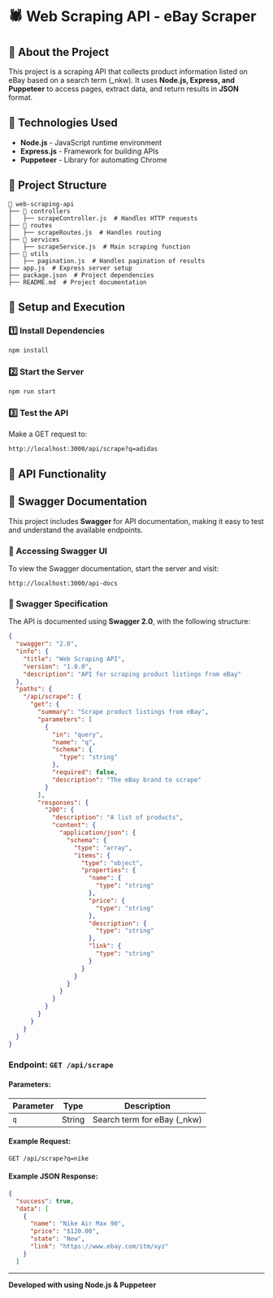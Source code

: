# 🕷️ Web Scraping API - eBay Scraper

## 📌 About the Project

This project is a scraping API that collects product information listed on eBay based on a search term (\_nkw). It uses **Node.js, Express, and Puppeteer** to access pages, extract data, and return results in **JSON** format.

## 🚀 Technologies Used

- **Node.js** - JavaScript runtime environment
- **Express.js** - Framework for building APIs
- **Puppeteer** - Library for automating Chrome

## 📂 Project Structure

```
📂 web-scraping-api
├── 📂 controllers
│   ├── scrapeController.js  # Handles HTTP requests
├── 📂 routes
│   ├── scrapeRoutes.js  # Handles routing
├── 📂 services
│   ├── scrapeService.js  # Main scraping function
├── 📂 utils
│   ├── pagination.js  # Handles pagination of results
├── app.js  # Express server setup
├── package.json  # Project dependencies
├── README.md  # Project documentation
```

## 🔧 Setup and Execution

### 1️⃣ Install Dependencies

```sh
npm install
```

### 2️⃣ Start the Server

```sh
npm run start
```

### 3️⃣ Test the API

Make a GET request to:

```sh
http://localhost:3000/api/scrape?q=adidas
```

## 📌 API Functionality

## 📖 Swagger Documentation
This project includes **Swagger** for API documentation, making it easy to test and understand the available endpoints.

### 📌 Accessing Swagger UI
To view the Swagger documentation, start the server and visit:
```
http://localhost:3000/api-docs
```

### 📜 Swagger Specification
The API is documented using **Swagger 2.0**, with the following structure:
```json
{
  "swagger": "2.0",
  "info": {
    "title": "Web Scraping API",
    "version": "1.0.0",
    "description": "API for scraping product listings from eBay"
  },
  "paths": {
    "/api/scrape": {
      "get": {
        "summary": "Scrape product listings from eBay",
        "parameters": [
          {
            "in": "query",
            "name": "q",
            "schema": {
              "type": "string"
            },
            "required": false,
            "description": "The eBay brand to scrape"
          }
        ],
        "responses": {
          "200": {
            "description": "A list of products",
            "content": {
              "application/json": {
                "schema": {
                  "type": "array",
                  "items": {
                    "type": "object",
                    "properties": {
                      "name": {
                        "type": "string"
                      },
                      "price": {
                        "type": "string"
                      },
                      "description": {
                        "type": "string"
                      },
                      "link": {
                        "type": "string"
                      }
                    }
                  }
                }
              }
            }
          }
        }
      }
    }
  }
}
```

### Endpoint: `GET /api/scrape`

#### Parameters:

| Parameter | Type   | Description                  |
| --------- | ------ | ---------------------------- |
| `q`       | String | Search term for eBay (\_nkw) |

#### Example Request:

```
GET /api/scrape?q=nike
```

#### Example JSON Response:

```json
{
  "success": true,
  "data": [
    {
      "name": "Nike Air Max 90",
      "price": "$120.00",
      "state": "New",
      "link": "https://www.ebay.com/itm/xyz"
    }
  ]
```
---

**Developed with using Node.js & Puppeteer**

